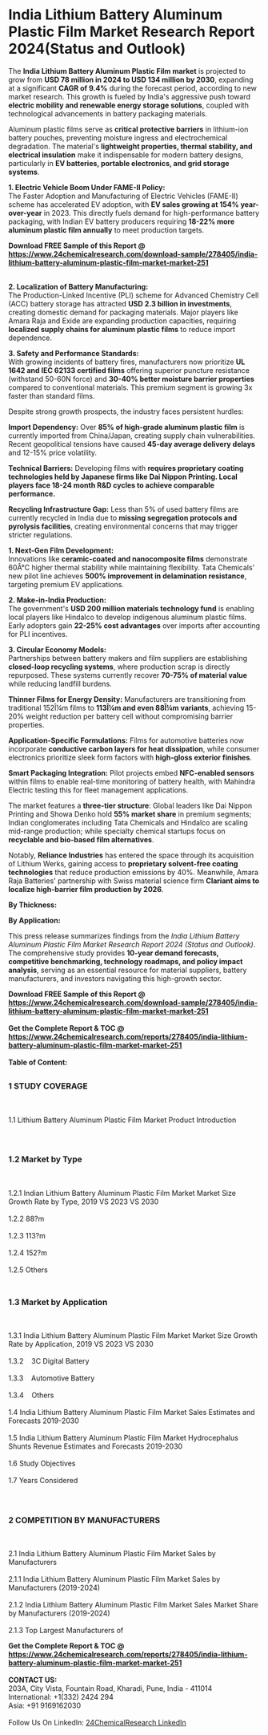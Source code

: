 <h1>India Lithium Battery Aluminum Plastic Film Market Research Report 2024(Status and Outlook)</h1><p>The <strong>India Lithium Battery Aluminum Plastic Film market</strong> is projected to grow from <strong>USD 78 million in 2024 to USD 134 million by 2030</strong>, expanding at a significant <strong>CAGR of 9.4%</strong> during the forecast period, according to new market research. This growth is fueled by India's aggressive push toward <strong>electric mobility and renewable energy storage solutions</strong>, coupled with technological advancements in battery packaging materials.</p><p>Aluminum plastic films serve as <strong>critical protective barriers</strong> in lithium-ion battery pouches, preventing moisture ingress and electrochemical degradation. The material's <strong>lightweight properties, thermal stability, and electrical insulation</strong> make it indispensable for modern battery designs, particularly in <strong>EV batteries, portable electronics, and grid storage systems</strong>.</p><p><strong>1. Electric Vehicle Boom Under FAME-II Policy:</strong><br>
The Faster Adoption and Manufacturing of Electric Vehicles (FAME-II) scheme has accelerated EV adoption, with <strong>EV sales growing at 154% year-over-year</strong> in 2023. This directly fuels demand for high-performance battery packaging, with Indian EV battery producers requiring <strong>18-22% more aluminum plastic film annually</strong> to meet production targets.</p><div><b>Download FREE Sample of this Report @ 
            <a href="https://www.24chemicalresearch.com/download-sample/278405/india-lithium-battery-aluminum-plastic-film-market-market-251">
            https://www.24chemicalresearch.com/download-sample/278405/india-lithium-battery-aluminum-plastic-film-market-market-251</a></b></div><br><p><strong>2. Localization of Battery Manufacturing:</strong><br>
The Production-Linked Incentive (PLI) scheme for Advanced Chemistry Cell (ACC) battery storage has attracted <strong>USD 2.3 billion in investments</strong>, creating domestic demand for packaging materials. Major players like Amara Raja and Exide are expanding production capacities, requiring <strong>localized supply chains for aluminum plastic films</strong> to reduce import dependence.</p><p><strong>3. Safety and Performance Standards:</strong><br>
With growing incidents of battery fires, manufacturers now prioritize <strong>UL 1642 and IEC 62133 certified films</strong> offering superior puncture resistance (withstand 50-60N force) and <strong>30-40% better moisture barrier properties</strong> compared to conventional materials. This premium segment is growing 3x faster than standard films.</p><p>Despite strong growth prospects, the industry faces persistent hurdles:</p><p><strong>Import Dependency:</strong> Over <strong>85% of high-grade aluminum plastic film</strong> is currently imported from China/Japan, creating supply chain vulnerabilities. Recent geopolitical tensions have caused <strong>45-day average delivery delays</strong> and 12-15% price volatility.</p><p><strong>Technical Barriers:</strong> Developing films with <strong> requires proprietary coating technologies held by Japanese firms like Dai Nippon Printing. Local players face <strong>18-24 month R&amp;D cycles</strong> to achieve comparable performance.</strong></p><p><strong>Recycling Infrastructure Gap:</strong> Less than 5% of used battery films are currently recycled in India due to <strong>missing segregation protocols and pyrolysis facilities</strong>, creating environmental concerns that may trigger stricter regulations.</p><p><strong>1. Next-Gen Film Development:</strong><br>
Innovations like <strong>ceramic-coated and nanocomposite films</strong> demonstrate 60Â°C higher thermal stability while maintaining flexibility. Tata Chemicals' new pilot line achieves <strong>500% improvement in delamination resistance</strong>, targeting premium EV applications.</p><p><strong>2. Make-in-India Production:</strong><br>
The government's <strong>USD 200 million materials technology fund</strong> is enabling local players like Hindalco to develop indigenous aluminum plastic films. Early adopters gain <strong>22-25% cost advantages</strong> over imports after accounting for PLI incentives.</p><p><strong>3. Circular Economy Models:</strong><br>
Partnerships between battery makers and film suppliers are establishing <strong>closed-loop recycling systems</strong>, where production scrap is directly repurposed. These systems currently recover <strong>70-75% of material value</strong> while reducing landfill burdens.</p><p><strong>Thinner Films for Energy Density:</strong> Manufacturers are transitioning from traditional 152Î¼m films to <strong>113Î¼m and even 88Î¼m variants</strong>, achieving 15-20% weight reduction per battery cell without compromising barrier properties.</p><p><strong>Application-Specific Formulations:</strong> Films for automotive batteries now incorporate <strong>conductive carbon layers for heat dissipation</strong>, while consumer electronics prioritize sleek form factors with <strong>high-gloss exterior finishes</strong>.</p><p><strong>Smart Packaging Integration:</strong> Pilot projects embed <strong>NFC-enabled sensors</strong> within films to enable real-time monitoring of battery health, with Mahindra Electric testing this for fleet management applications.</p><p>The market features a <strong>three-tier structure</strong>: Global leaders like Dai Nippon Printing and Showa Denko hold <strong>55% market share</strong> in premium segments; Indian conglomerates including Tata Chemicals and Hindalco are scaling mid-range production; while specialty chemical startups focus on <strong>recyclable and bio-based film alternatives</strong>.</p><p>Notably, <strong>Reliance Industries</strong> has entered the space through its acquisition of Lithium Werks, gaining access to <strong>proprietary solvent-free coating technologies</strong> that reduce production emissions by 40%. Meanwhile, Amara Raja Batteries' partnership with Swiss material science firm <strong>Clariant aims to localize high-barrier film production by 2026</strong>.</p><p><strong>By Thickness:</strong></p><p><strong>By Application:</strong></p><p>This press release summarizes findings from the <em>India Lithium Battery Aluminum Plastic Film Market Research Report 2024 (Status and Outlook)</em>. The comprehensive study provides <strong>10-year demand forecasts, competitive benchmarking, technology roadmaps, and policy impact analysis</strong>, serving as an essential resource for material suppliers, battery manufacturers, and investors navigating this high-growth sector.</p><div><b>Download FREE Sample of this Report @ 
            <a href="https://www.24chemicalresearch.com/download-sample/278405/india-lithium-battery-aluminum-plastic-film-market-market-251">
            https://www.24chemicalresearch.com/download-sample/278405/india-lithium-battery-aluminum-plastic-film-market-market-251</a></b></div><br><div><b>Get the Complete Report & TOC @ 
            <a href="https://www.24chemicalresearch.com/reports/278405/india-lithium-battery-aluminum-plastic-film-market-market-251">
            https://www.24chemicalresearch.com/reports/278405/india-lithium-battery-aluminum-plastic-film-market-market-251</a></b></div><br>
            <b>Table of Content:</b><p><h2><span style="font-size:16px"><strong>1 STUDY COVERAGE</strong></span></h2><br />
<p>1.1 Lithium Battery Aluminum Plastic Film Market Product Introduction</p><br />
<h2><span style="font-size:16px"><strong>1.2 Market by Type</strong></span></h2><br />
<p>1.2.1 Indian Lithium Battery Aluminum Plastic Film Market Market Size Growth Rate by Type, 2019 VS 2023 VS 2030<br /><br />
1.2.2 88?m&nbsp;&nbsp; &nbsp;<br /><br />
1.2.3 113?m<br /><br />
1.2.4 152?m<br /><br />
1.2.5 Others<br /><br />
<h2><span style="font-size:16px"><strong>1.3 Market by Application</strong></span></h2><br />
<p>1.3.1 India Lithium Battery Aluminum Plastic Film Market Market Size Growth Rate by Application, 2019 VS 2023 VS 2030<br /><br />
1.3.2&nbsp;&nbsp; &nbsp;3C Digital Battery<br /><br />
1.3.3&nbsp;&nbsp; &nbsp;Automotive Battery<br /><br />
1.3.4&nbsp;&nbsp; &nbsp;Others<br /><br />
1.4 India Lithium Battery Aluminum Plastic Film Market Sales Estimates and Forecasts 2019-2030<br /><br />
1.5 India Lithium Battery Aluminum Plastic Film Market Hydrocephalus Shunts Revenue Estimates and Forecasts 2019-2030<br /><br />
1.6 Study Objectives<br /><br />
1.7 Years Considered</p><br />
<h2><span style="font-size:16px"><strong>2 COMPETITION BY MANUFACTURERS</strong></span></h2><br />
<p>2.1 India Lithium Battery Aluminum Plastic Film Market Sales by Manufacturers<br /><br />
2.1.1 India Lithium Battery Aluminum Plastic Film Market Sales by Manufacturers (2019-2024)<br /><br />
2.1.2 India Lithium Battery Aluminum Plastic Film Market Sales Market Share by Manufacturers (2019-2024)<br /><br />
2.1.3 Top Largest Manufacturers of </p><div><b>Get the Complete Report & TOC @ 
            <a href="https://www.24chemicalresearch.com/reports/278405/india-lithium-battery-aluminum-plastic-film-market-market-251">
            https://www.24chemicalresearch.com/reports/278405/india-lithium-battery-aluminum-plastic-film-market-market-251</a></b></div><br><b>CONTACT US:</b><br>
            203A, City Vista, Fountain Road, Kharadi, Pune, India - 411014<br>
            International: +1(332) 2424 294<br>
            Asia: +91 9169162030 <br><br>
            Follow Us On LinkedIn: <a href="https://www.linkedin.com/company/24chemicalresearch/">24ChemicalResearch LinkedIn</a>